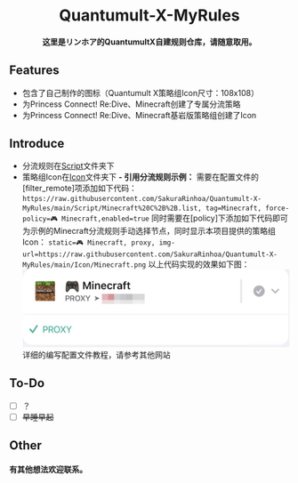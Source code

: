 <h1 align="center">
Quantumult-X-MyRules
</h1>

<h4 align="center">这里是リンホア的QuantumultX自建规则仓库，请随意取用。</h4>

## Features

- 包含了自己制作的图标（Quantumult X策略组Icon尺寸：108x108）
- 为Princess Connect! Re:Dive、Minecraft创建了专属分流策略
- 为Princess Connect! Re:Dive、Minecraft基岩版策略组创建了Icon

## Introduce

- 分流规则在[Script](https://github.com/SakuraRinhoa/Quantumult-X-MyRules/tree/main/Script)文件夹下
- 策略组Icon在[Icon](https://github.com/SakuraRinhoa/Quantumult-X-MyRules/tree/main/Icon)文件夹下
**- 引用分流规则示例：**
    需要在配置文件的[filter_remote]项添加如下代码：
    `https://raw.githubusercontent.com/SakuraRinhoa/Quantumult-X-MyRules/main/Script/Minecraft%20C%2B%2B.list, tag=Minecraft, force-policy=🎮 Minecraft,enabled=true`
    同时需要在[policy]下添加如下代码即可为示例的Minecraft分流规则手动选择节点，同时显示本项目提供的策略组Icon：
    `static=🎮 Minecraft, proxy, img-url=https://raw.githubusercontent.com/SakuraRinhoa/Quantumult-X-MyRules/main/Icon/Minecraft.png`
    以上代码实现的效果如下图：
    ![This is an image](https://raw.githubusercontent.com/SakuraRinhoa/Quantumult-X-MyRules/main/README_Files/Quantumult%20X%20%E7%AD%96%E7%95%A5%E7%BB%84%E7%A4%BA%E4%BE%8B-1.jpg)
详细的编写配置文件教程，请参考其他网站

## To-Do

- [ ] ？
- [ ] ~~早睡早起~~

## Other

<h4>有其他想法欢迎联系。</h4>
